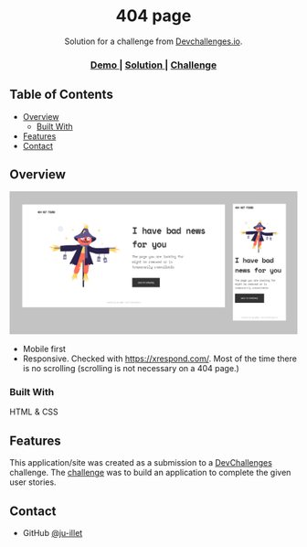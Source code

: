 <!-- Please update value in the {}  -->

<h1 align="center">404 page</h1>

<div align="center">
   Solution for a challenge from  <a href="http://devchallenges.io" target="_blank">Devchallenges.io</a>.
</div>

<div align="center">
  <h3>
    <a href="https://404page-ju-illet.netlify.app/">
      Demo
    </a>
    <span> | </span>
    <a href="https://github.com/ju-illet/Challenges---recreate--devchallenges.io/tree/main/404-not-found-master">
      Solution
    </a>
    <span> | </span>
    <a href="https://devchallenges.io/solutions/qgQ00VW7fgrBj9D2pG5v">
      Challenge
    </a>
  </h3>
</div>

<!-- TABLE OF CONTENTS -->

## Table of Contents

- [Overview](#overview)
  - [Built With](#built-with)
- [Features](#features)
- [Contact](#contact)

<!-- OVERVIEW -->

## Overview

![screenshot](https://github.com/ju-illet/Challenges---recreate--devchallenges.io/blob/main/404-not-found-master/screenshot-404page.jpg)

- Mobile first
- Responsive. Checked with https://xrespond.com/. Most of the time there is no scrolling (scrolling is not necessary on a 404 page.)

### Built With

HTML & CSS 

## Features

This application/site was created as a submission to a [DevChallenges](https://devchallenges.io/challenges) challenge. The [challenge](https://devchallenges.io/challenges/wBunSb7FPrIepJZAg0sY) was to build an application to complete the given user stories.

## Contact

- GitHub [@ju-illet](https://{github.com/ju-illet})
